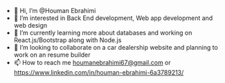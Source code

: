 - 👋 Hi, I’m @Houman Ebrahimi
- 👀 I’m interested in Back End development, Web app development and web design 
- 🌱 I’m currently learning more about databases and working on React.js/Bootstrap along with Node.js
- 💞️ I’m looking to collaborate on a car dealership website and planning to work on an resume builder
- 📫 How to reach me houmanebrahimi67@gmail.com or https://www.linkedin.com/in/houman-ebrahimi-6a3789213/

<!---
HoumanEbrahimi/HoumanEbrahimi is a ✨ special ✨ repository because its `README.md` (this file) appears on your GitHub profile.
You can click the Preview link to take a look at your changes.
--->
